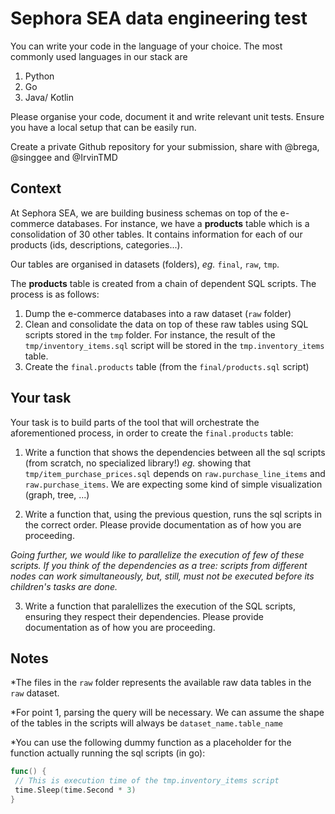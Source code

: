 # Sephora SEA data engineering test

You can write your code in the language of your choice. The most commonly used languages in our stack are

1. Python
2. Go
3. Java/ Kotlin

Please organise your code, document it and write relevant unit tests.
Ensure you have a local setup that can be easily run.

Create a private Github repository for your submission, share with @brega, @singgee and @IrvinTMD

## Context

At Sephora SEA, we are building business schemas on top of the e-commerce databases.
For instance, we have a __products__ table which is a consolidation of 30 other tables.
It contains information for each of our products (ids, descriptions, categories...).

Our tables are organised in datasets (folders), _eg._ `final`, `raw`, `tmp`.

The __products__ table is created from a chain of dependent SQL scripts. The process is as follows:

1. Dump the e-commerce databases into a raw dataset (`raw` folder)
2. Clean and consolidate the data on top of these raw tables using SQL scripts stored in the `tmp` folder. For instance, the result of the `tmp/inventory_items.sql` script will be stored in the `tmp.inventory_items` table.
3. Create the `final.products` table (from the `final/products.sql` script)

## Your task

Your task is to build parts of the tool that will orchestrate the aforementioned process, in order to create the `final.products` table:

1. Write a function that shows the dependencies between all the sql scripts (from scratch, no specialized library!) _eg._ showing that `tmp/item_purchase_prices.sql` depends on `raw.purchase_line_items` and `raw.purchase_items`.
We are expecting some kind of simple visualization (graph, tree, ...) 

2. Write a function that, using the previous question, runs the sql scripts in the correct order. Please provide documentation as of how you are proceeding.

*Going further, we would like to parallelize the execution of few of these scripts. If you think of the dependencies as a tree: scripts from different nodes can work simultaneously, but, still, must not be executed before its children's tasks are done.*

3. Write a function that paralellizes the execution of the SQL scripts, ensuring they respect their dependencies. Please provide documentation as of how you are proceeding.



## Notes


*The files in the `raw` folder represents the available raw data tables in the `raw` dataset.


*For point 1, parsing the query will be necessary. We can assume the shape of the tables in the scripts will always be `dataset_name.table_name`


*You can use the following dummy function as a placeholder for the function actually running the sql scripts (in go):

```go
func() {
 // This is execution time of the tmp.inventory_items script
 time.Sleep(time.Second * 3)
}
```
 

